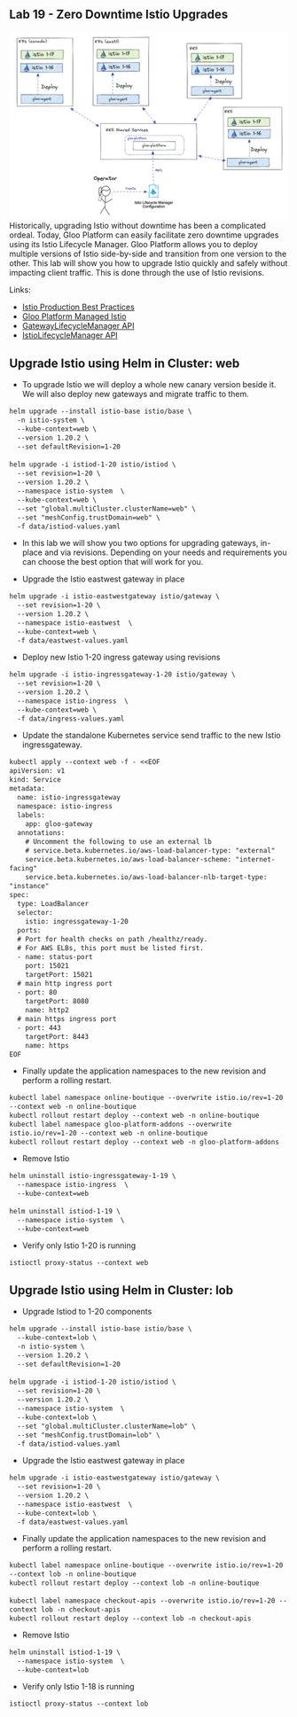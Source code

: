 ## Lab 19 - Zero Downtime Istio Upgrades <a name="lab-19---zero-downtime-istio-upgrades-"></a>


![Upgrade Istio](images/upgrade-istio.png)
Historically, upgrading Istio without downtime has been a complicated ordeal. Today, Gloo Platform can easily facilitate zero downtime upgrades using its Istio Lifecycle Manager. Gloo Platform allows you to deploy multiple versions of Istio side-by-side and transition from one version to the other. 
This lab will show you how to upgrade Istio quickly and safely without impacting client traffic. This is done through the use of Istio revisions. 

Links:
- [Istio Production Best Practices](https://docs.solo.io/gloo-mesh-enterprise/latest/setup/prod/manual/namespaces/)
- [Gloo Platform Managed Istio](https://docs.solo.io/gloo-mesh-enterprise/latest/setup/installation/istio/gm_managed_istio/)
- [GatewayLifecycleManager API](https://docs.solo.io/gloo-mesh-enterprise/latest/reference/api/gateway_lifecycle_manager/)
- [IstioLifecycleManager API](https://docs.solo.io/gloo-mesh-enterprise/latest/reference/api/istio_lifecycle_manager/)
## Upgrade Istio using Helm in Cluster: web

* To upgrade Istio we will deploy a whole new canary version beside it. We will also deploy new gateways and migrate traffic to them.

```shell
helm upgrade --install istio-base istio/base \
  -n istio-system \
  --kube-context=web \
  --version 1.20.2 \
  --set defaultRevision=1-20

helm upgrade -i istiod-1-20 istio/istiod \
  --set revision=1-20 \
  --version 1.20.2 \
  --namespace istio-system  \
  --kube-context=web \
  --set "global.multiCluster.clusterName=web" \
  --set "meshConfig.trustDomain=web" \
  -f data/istiod-values.yaml
```

* In this lab we will show you two options for upgrading gateways, in-place and via revisions. Depending on your needs and requirements you can choose the best option that will work for you.

* Upgrade the Istio eastwest gateway in place
```shell
helm upgrade -i istio-eastwestgateway istio/gateway \
  --set revision=1-20 \
  --version 1.20.2 \
  --namespace istio-eastwest  \
  --kube-context=web \
  -f data/eastwest-values.yaml
```

* Deploy new Istio 1-20 ingress gateway using revisions
```shell
helm upgrade -i istio-ingressgateway-1-20 istio/gateway \
  --set revision=1-20 \
  --version 1.20.2 \
  --namespace istio-ingress  \
  --kube-context=web \
  -f data/ingress-values.yaml
```

* Update the standalone Kubernetes service send traffic to the new Istio ingressgateway.
```shell
kubectl apply --context web -f - <<EOF
apiVersion: v1
kind: Service
metadata:
  name: istio-ingressgateway
  namespace: istio-ingress
  labels:
    app: gloo-gateway
  annotations:
    # Uncomment the following to use an external lb
    # service.beta.kubernetes.io/aws-load-balancer-type: "external"
    service.beta.kubernetes.io/aws-load-balancer-scheme: "internet-facing"
    service.beta.kubernetes.io/aws-load-balancer-nlb-target-type: "instance"
spec:
  type: LoadBalancer
  selector:
    istio: ingressgateway-1-20
  ports:
  # Port for health checks on path /healthz/ready.
  # For AWS ELBs, this port must be listed first.
  - name: status-port
    port: 15021
    targetPort: 15021
  # main http ingress port
  - port: 80
    targetPort: 8080
    name: http2
  # main https ingress port
  - port: 443
    targetPort: 8443
    name: https
EOF
```

* Finally update the application namespaces to the new revision and perform a rolling restart.
```shell
kubectl label namespace online-boutique --overwrite istio.io/rev=1-20 --context web -n online-boutique
kubectl rollout restart deploy --context web -n online-boutique
kubectl label namespace gloo-platform-addons --overwrite istio.io/rev=1-20 --context web -n online-boutique
kubectl rollout restart deploy --context web -n gloo-platform-addons
```

* Remove Istio 
```shell
helm uninstall istio-ingressgateway-1-19 \
  --namespace istio-ingress  \
  --kube-context=web

helm uninstall istiod-1-19 \
  --namespace istio-system  \
  --kube-context=web
```

* Verify only Istio 1-20 is running
```shell
istioctl proxy-status --context web
```

## Upgrade Istio using Helm in Cluster: lob

* Upgrade Istiod to 1-20 components
```shell
helm upgrade --install istio-base istio/base \
  --kube-context=lob \
  -n istio-system \
  --version 1.20.2 \
  --set defaultRevision=1-20

helm upgrade -i istiod-1-20 istio/istiod \
  --set revision=1-20 \
  --version 1.20.2 \
  --namespace istio-system  \
  --kube-context=lob \
  --set "global.multiCluster.clusterName=lob" \
  --set "meshConfig.trustDomain=lob" \
  -f data/istiod-values.yaml

```

* Upgrade the Istio eastwest gateway in place
```shell
helm upgrade -i istio-eastwestgateway istio/gateway \
  --set revision=1-20 \
  --version 1.20.2 \
  --namespace istio-eastwest  \
  --kube-context=lob \
  -f data/eastwest-values.yaml
```

* Finally update the application namespaces to the new revision and perform a rolling restart.
```shell
kubectl label namespace online-boutique --overwrite istio.io/rev=1-20 --context lob -n online-boutique
kubectl rollout restart deploy --context lob -n online-boutique

kubectl label namespace checkout-apis --overwrite istio.io/rev=1-20 --context lob -n checkout-apis
kubectl rollout restart deploy --context lob -n checkout-apis
```

* Remove Istio 
```shell
helm uninstall istiod-1-19 \
  --namespace istio-system  \
  --kube-context=lob
```

* Verify only Istio 1-18 is running
```shell
istioctl proxy-status --context lob
```


